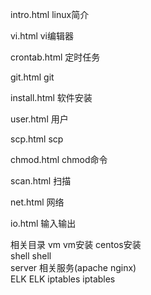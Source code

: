 intro.html    linux简介

vi.html       vi编辑器

crontab.html  定时任务

git.html      git

install.html  软件安装

user.html     用户

scp.html      scp

chmod.html    chmod命令

scan.html     扫描

net.html      网络

io.html       输入输出

相关目录
vm            vm安装 centos安装  
shell         shell  
server        相关服务(apache nginx)  
ELK           ELK
iptables iptables